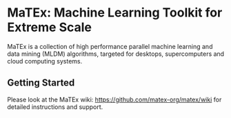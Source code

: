 MaTEx: Machine Learning Toolkit for Extreme Scale
=================================================

MaTEx is a collection of high performance parallel machine learning and
data mining (MLDM) algorithms, targeted for desktops, supercomputers
and cloud computing systems. 

Getting Started
---------------

Please look at the MaTEx wiki: https://github.com/matex-org/matex/wiki for
detailed instructions and support.

